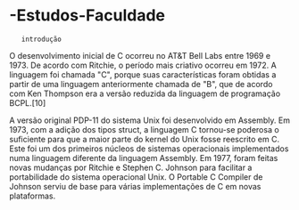 # -Estudos-Faculdade

       introdução 
       
 O desenvolvimento inicial de C ocorreu no AT&T Bell Labs entre 1969 e 1973. De acordo com Ritchie, o período mais criativo ocorreu em 1972. A linguagem foi chamada "C", porque suas características foram obtidas a partir de uma linguagem anteriormente chamada de "B", que de acordo com Ken Thompson era a versão reduzida da linguagem de programação BCPL.[10]

A versão original PDP-11 do sistema Unix foi desenvolvido em Assembly. Em 1973, com a adição dos tipos struct, a linguagem C tornou-se poderosa o suficiente para que a maior parte do kernel do Unix fosse reescrito em C. Este foi um dos primeiros núcleos de sistemas operacionais implementados numa linguagem diferente da linguagem Assembly. Em 1977, foram feitas novas mudanças por Ritchie e Stephen C. Johnson para facilitar a portabilidade do sistema operacional Unix. O Portable C Compiler de Johnson serviu de base para várias implementações de C em novas plataformas.
